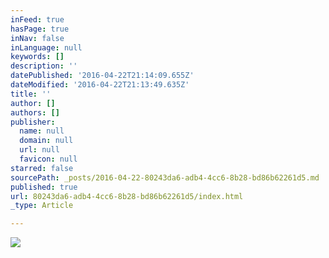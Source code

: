 ```yaml
---
inFeed: true
hasPage: true
inNav: false
inLanguage: null
keywords: []
description: ''
datePublished: '2016-04-22T21:14:09.655Z'
dateModified: '2016-04-22T21:13:49.635Z'
title: ''
author: []
authors: []
publisher:
  name: null
  domain: null
  url: null
  favicon: null
starred: false
sourcePath: _posts/2016-04-22-80243da6-adb4-4cc6-8b28-bd86b62261d5.md
published: true
url: 80243da6-adb4-4cc6-8b28-bd86b62261d5/index.html
_type: Article

---
```

![](https://the-grid-user-content.s3-us-west-2.amazonaws.com/57ef3b8f-73f6-433e-b0a4-b41f53d05718.jpg)